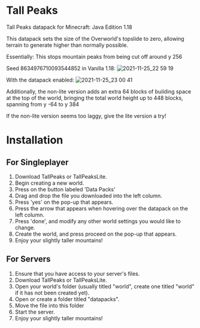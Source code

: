 # Tall Peaks
Tall Peaks datapack for Minecraft: Java Edition 1.18

This datapack sets the size of the Overworld's topslide to zero, allowing terrain to generate higher than normally possible.

Essentially: This stops mountain peaks from being cut off around y 256

Seed 8634976710093544852 in Vanilla 1.18:
![2021-11-25_22 59 19](https://user-images.githubusercontent.com/68812974/143540113-25140dfa-2eaa-4c2e-8ad1-abf0fdab4cb8.png)

With the datapack enabled:
![2021-11-25_23 00 41](https://user-images.githubusercontent.com/68812974/143540565-289170d8-9031-45df-8a0c-e3d41dfdf9b7.png)

Additionally, the non-lite version adds an extra 64 blocks of building space at the top of the world, 
bringing the total world height up to 448 blocks, spanning from y -64 to y 384

If the non-lite version seems too laggy, give the lite version a try!

# Installation
## For Singleplayer
  1. Download TallPeaks or TallPeaksLite.
  2. Begin creating a new world.
  3. Press on the button labeled 'Data Packs'
  4. Drag and drop the file you downloaded into the left column.
  5. Press 'yes' on the pop-up that appears.
  6. Press the arrow that appears when hovering over the datapack on the left column.
  7. Press 'done', and modify any other world settings you would like to change.
  8. Create the world, and press proceed on the pop-up that appears.
  9. Enjoy your slightly taller mountains!
## For Servers
  1. Ensure that you have access to your server's files.
  2. Download TallPeaks or TallPeaksLite.
  3. Open your world's folder (usually titled "world", create one titled "world" if it has not been created yet).
  4. Open or create a folder titled "datapacks".
  5. Move the file into this folder
  6. Start the server.
  7. Enjoy your slightly taller mountains!
